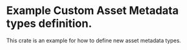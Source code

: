 # Example Custom Asset Metadata types definition.

This crate is an example for how to define new asset metadata types.

